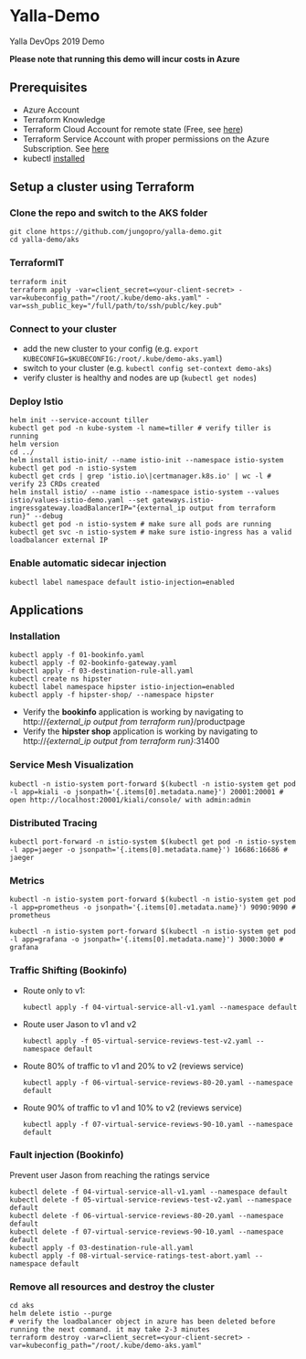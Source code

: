 # Yalla-Demo

Yalla DevOps 2019 Demo

**Please note that running this demo will incur costs in Azure**

## Prerequisites

- Azure Account
- Terraform Knowledge
- Terraform Cloud Account for remote state (Free, see [here](https://www.terraform.io/docs/enterprise/index.html))
- Terraform Service Account with proper permissions on the Azure Subscription. See [here](https://www.terraform.io/docs/providers/azurerm/auth/service_principal_client_secret.html)
- kubectl [installed](https://kubernetes.io/docs/tasks/tools/install-kubectl/)

## Setup a cluster using Terraform

### Clone the repo and switch to the AKS folder

```console
git clone https://github.com/jungopro/yalla-demo.git
cd yalla-demo/aks
```

### TerraformIT

```console
terraform init
terraform apply -var=client_secret=<your-client-secret> -var=kubeconfig_path="/root/.kube/demo-aks.yaml" -var=ssh_public_key="/full/path/to/ssh/publc/key.pub"
```

### Connect to your cluster

- add the new cluster to your config (e.g. `export KUBECONFIG=$KUBECONFIG:/root/.kube/demo-aks.yaml`)
- switch to your cluster (e.g. `kubectl config set-context demo-aks`)
- verify cluster is healthy and nodes are up (`kubectl get nodes`)

### Deploy Istio

```console
helm init --service-account tiller
kubectl get pod -n kube-system -l name=tiller # verify tiller is running
helm version
cd ../
helm install istio-init/ --name istio-init --namespace istio-system
kubectl get pod -n istio-system
kubectl get crds | grep 'istio.io\|certmanager.k8s.io' | wc -l # verify 23 CRDs created
helm install istio/ --name istio --namespace istio-system --values istio/values-istio-demo.yaml --set gateways.istio-ingressgateway.loadBalancerIP="{external_ip output from terraform run}" --debug
kubectl get pod -n istio-system # make sure all pods are running
kubectl get svc -n istio-system # make sure istio-ingress has a valid loadbalancer external IP
```

### Enable automatic sidecar injection

```console
kubectl label namespace default istio-injection=enabled
```

## Applications

### Installation

```console
kubectl apply -f 01-bookinfo.yaml
kubectl apply -f 02-bookinfo-gateway.yaml
kubectl apply -f 03-destination-rule-all.yaml
kubectl create ns hipster
kubectl label namespace hipster istio-injection=enabled
kubectl apply -f hipster-shop/ --namespace hipster
```

- Verify the **bookinfo** application is working by navigating to http://*{external_ip output from terraform run}*/productpage
- Verify the **hipster shop** application is working by navigating to http://*{external_ip output from terraform run}*:31400

### Service Mesh Visualization

```console
kubectl -n istio-system port-forward $(kubectl -n istio-system get pod -l app=kiali -o jsonpath='{.items[0].metadata.name}') 20001:20001 # open http://localhost:20001/kiali/console/ with admin:admin
```

### Distributed Tracing

```console
kubectl port-forward -n istio-system $(kubectl get pod -n istio-system -l app=jaeger -o jsonpath='{.items[0].metadata.name}') 16686:16686 # jaeger
```

### Metrics

```console
kubectl -n istio-system port-forward $(kubectl -n istio-system get pod -l app=prometheus -o jsonpath='{.items[0].metadata.name}') 9090:9090 # prometheus

kubectl -n istio-system port-forward $(kubectl -n istio-system get pod -l app=grafana -o jsonpath='{.items[0].metadata.name}') 3000:3000 # grafana
```

### Traffic Shifting (Bookinfo)

- Route only to v1:
  ```console
  kubectl apply -f 04-virtual-service-all-v1.yaml --namespace default
  ```

- Route user Jason to v1 and v2
  ```console
  kubectl apply -f 05-virtual-service-reviews-test-v2.yaml --namespace default
  ```

- Route 80% of traffic to v1 and 20% to v2 (reviews service)
  ```console
  kubectl apply -f 06-virtual-service-reviews-80-20.yaml --namespace default
  ```

- Route 90% of traffic to v1 and 10% to v2 (reviews service)
  ```console
  kubectl apply -f 07-virtual-service-reviews-90-10.yaml --namespace default
  ```

### Fault injection (Bookinfo)

Prevent user Jason from reaching the ratings service

```console
kubectl delete -f 04-virtual-service-all-v1.yaml --namespace default
kubectl delete -f 05-virtual-service-reviews-test-v2.yaml --namespace default
kubectl delete -f 06-virtual-service-reviews-80-20.yaml --namespace default
kubectl delete -f 07-virtual-service-reviews-90-10.yaml --namespace default
kubectl apply -f 03-destination-rule-all.yaml
kubectl apply -f 08-virtual-service-ratings-test-abort.yaml --namespace default
```

### Remove all resources and destroy the cluster

```console
cd aks
helm delete istio --purge
# verify the loadbalancer object in azure has been deleted before running the next command. it may take 2-3 minutes
terraform destroy -var=client_secret=<your-client-secret> -var=kubeconfig_path="/root/.kube/demo-aks.yaml"
```
